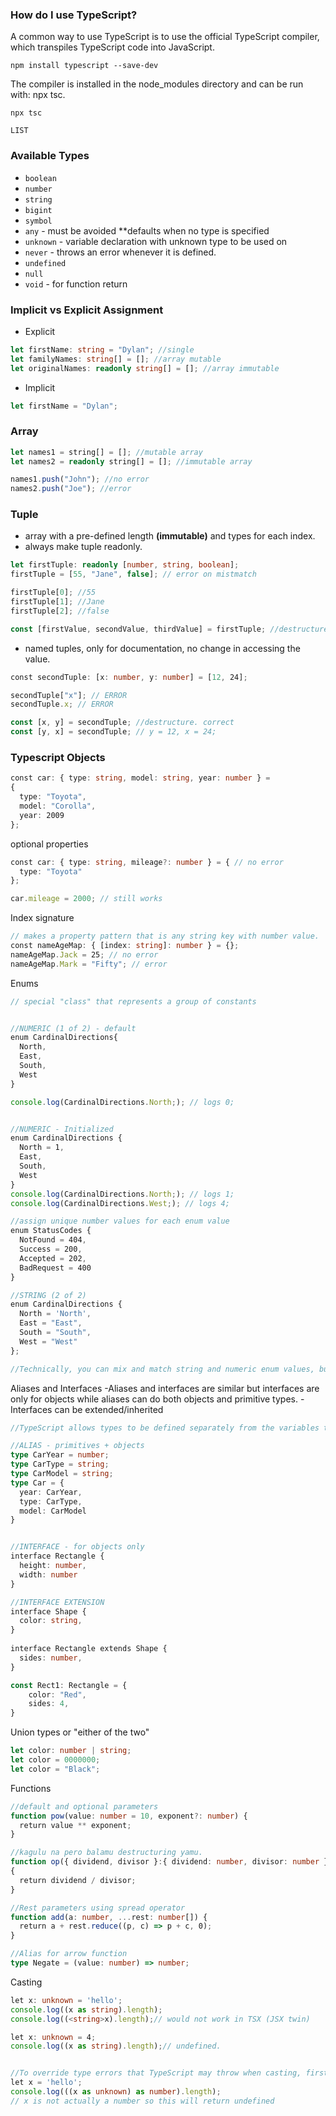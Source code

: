 ### How do I use TypeScript?
A common way to use TypeScript is to use the official TypeScript compiler, which transpiles TypeScript code into JavaScript.

`npm install typescript --save-dev`

The compiler is installed in the node_modules directory and can be run with: npx tsc.

`npx tsc`
```dataview
LIST
```


### Available Types
- `boolean`
- `number`
- `string`
- `bigint`
- `symbol`
- `any` - must be avoided \*\*defaults when no type is specified
- `unknown` - variable declaration with unknown type to be used on
- `never` - throws an error whenever it is defined.
- `undefined`
- `null`
- `void` - for function return

### Implicit vs Explicit Assignment
- Explicit
```ts
let firstName: string = "Dylan"; //single
let familyNames: string[] = []; //array mutable
let originalNames: readonly string[] = []; //array immutable
```

- Implicit
```ts
let firstName = "Dylan";
```

### Array
```ts
let names1 = string[] = []; //mutable array
let names2 = readonly string[] = []; //immutable array

names1.push("John"); //no error
names2.push("Joe"); //error
```

### Tuple
- array with a pre-defined length **(immutable)** and types for each index.
- always make tuple readonly. 
```ts
let firstTuple: readonly [number, string, boolean];
firstTuple = [55, "Jane", false]; // error on mistmatch

firstTuple[0]; //55
firstTuple[1]; //Jane
firstTuple[2]; //false

const [firstValue, secondValue, thirdValue] = firstTuple; //destructure
```

- named tuples, only for documentation, no change in accessing the value.
```ts
const secondTuple: [x: number, y: number] = [12, 24];

secondTuple["x"]; // ERROR
secondTuple.x; // ERROR

const [x, y] = secondTuple; //destructure. correct
const [y, x] = secondTuple; // y = 12, x = 24;
```

### Typescript Objects
```ts
const car: { type: string, model: string, year: number } =
{  
  type: "Toyota",  
  model: "Corolla",  
  year: 2009  
};
```

optional properties
```ts
const car: { type: string, mileage?: number } = { // no error  
  type: "Toyota"  
};

car.mileage = 2000; // still works
```

Index signature
```ts
// makes a property pattern that is any string key with number value.
const nameAgeMap: { [index: string]: number } = {};
nameAgeMap.Jack = 25; // no error  
nameAgeMap.Mark = "Fifty"; // error
```

Enums 

```ts
// special "class" that represents a group of constants


//NUMERIC (1 of 2) - default
enum CardinalDirections{  
  North,  
  East,  
  South,  
  West  
}

console.log(CardinalDirections.North;); // logs 0;


//NUMERIC - Initialized
enum CardinalDirections {  
  North = 1,  
  East,  
  South,  
  West  
}
console.log(CardinalDirections.North;); // logs 1;
console.log(CardinalDirections.West;); // logs 4;

//assign unique number values for each enum value
enum StatusCodes {  
  NotFound = 404,  
  Success = 200,  
  Accepted = 202,  
  BadRequest = 400  
}

//STRING (2 of 2)
enum CardinalDirections {  
  North = 'North',  
  East = "East",  
  South = "South",  
  West = "West"  
};

//Technically, you can mix and match string and numeric enum values, but it is recommended not to do so.

```

Aliases and Interfaces
	-Aliases and interfaces are similar but interfaces are only for objects while aliases can do both objects and primitive types.
	-Interfaces can be extended/inherited
```ts
//TypeScript allows types to be defined separately from the variables that use them.

//ALIAS - primitives + objects
type CarYear = number; 
type CarType = string;  
type CarModel = string;
type Car = {  
  year: CarYear,  
  type: CarType,  
  model: CarModel  
}


//INTERFACE - for objects only
interface Rectangle {  
  height: number,  
  width: number  
}

//INTERFACE EXTENSION
interface Shape {  
  color: string,
}  
  
interface Rectangle extends Shape {
  sides: number,  
}

const Rect1: Rectangle = {
	color: "Red",
	sides: 4,
}

```

Union types or "either of the two"
```ts
let color: number | string;
let color = 0000000;
let color = "Black";
```

Functions
```ts
//default and optional parameters
function pow(value: number = 10, exponent?: number) {  
  return value ** exponent;
}

//kagulu na pero balamu destructuring yamu.
function op({ dividend, divisor }:{ dividend: number, divisor: number })
{  
  return dividend / divisor;  
}

//Rest parameters using spread operator
function add(a: number, ...rest: number[]) {  
  return a + rest.reduce((p, c) => p + c, 0);  
}

//Alias for arrow function
type Negate = (value: number) => number;
```

Casting
```ts
let x: unknown = 'hello';  
console.log((x as string).length);
console.log((<string>x).length);// would not work in TSX (JSX twin)

let x: unknown = 4;
console.log((x as string).length);// undefined.


//To override type errors that TypeScript may throw when casting, first cast to `unknown`, then to the target type.
let x = 'hello';  
console.log(((x as unknown) as number).length);
// x is not actually a number so this will return undefined
```
